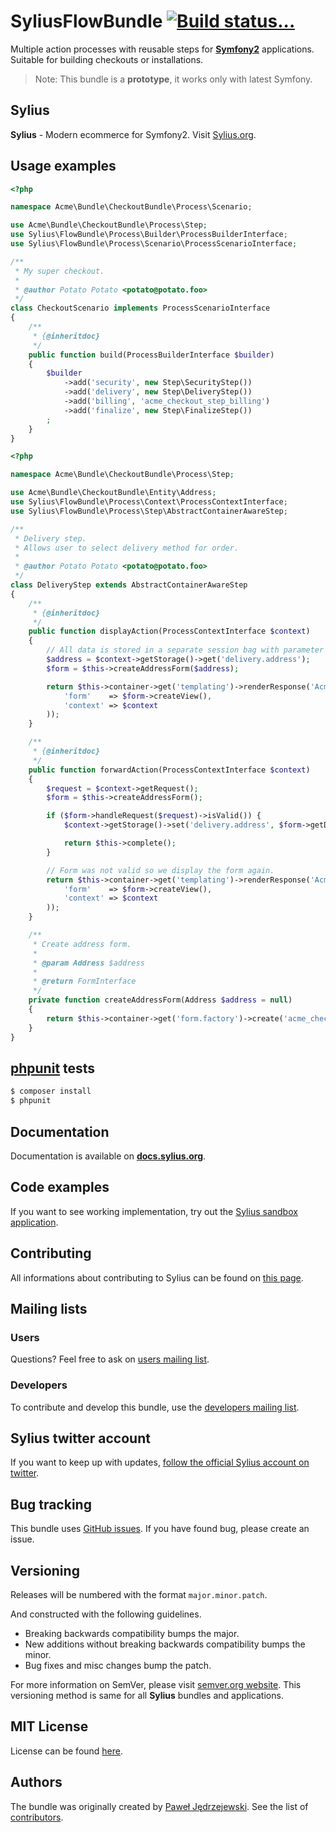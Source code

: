SyliusFlowBundle [![Build status...](https://secure.travis-ci.org/Sylius/SyliusFlowBundle.png?branch=master)](http://travis-ci.org/Sylius/SyliusFlowBundle)
================

Multiple action processes with reusable steps for [**Symfony2**](http://symfony.com) applications.
Suitable for building checkouts or installations.

> Note: This bundle is a **prototype**, it works only with latest Symfony.

Sylius
------

**Sylius** - Modern ecommerce for Symfony2. Visit [Sylius.org](http://sylius.org).

Usage examples
--------------

```php
<?php

namespace Acme\Bundle\CheckoutBundle\Process\Scenario;

use Acme\Bundle\CheckoutBundle\Process\Step;
use Sylius\FlowBundle\Process\Builder\ProcessBuilderInterface;
use Sylius\FlowBundle\Process\Scenario\ProcessScenarioInterface;

/**
 * My super checkout.
 *
 * @author Potato Potato <potato@potato.foo>
 */
class CheckoutScenario implements ProcessScenarioInterface
{
    /**
     * {@inheritdoc}
     */
    public function build(ProcessBuilderInterface $builder)
    {
        $builder
            ->add('security', new Step\SecurityStep())
            ->add('delivery', new Step\DeliveryStep())
            ->add('billing', 'acme_checkout_step_billing')
            ->add('finalize', new Step\FinalizeStep())
        ;
    }
}
```

```php
<?php

namespace Acme\Bundle\CheckoutBundle\Process\Step;

use Acme\Bundle\CheckoutBundle\Entity\Address;
use Sylius\FlowBundle\Process\Context\ProcessContextInterface;
use Sylius\FlowBundle\Process\Step\AbstractContainerAwareStep;

/**
 * Delivery step.
 * Allows user to select delivery method for order.
 *
 * @author Potato Potato <potato@potato.foo>
 */
class DeliveryStep extends AbstractContainerAwareStep
{
    /**
     * {@inheritdoc}
     */
    public function displayAction(ProcessContextInterface $context)
    {
        // All data is stored in a separate session bag with parameter namespace support.
        $address = $context->getStorage()->get('delivery.address');
        $form = $this->createAddressForm($address);

        return $this->container->get('templating')->renderResponse('AcmeCheckoutBundle:Step:delivery.html.twig', array(
            'form'    => $form->createView(),
            'context' => $context
        ));
    }

    /**
     * {@inheritdoc}
     */
    public function forwardAction(ProcessContextInterface $context)
    {
        $request = $context->getRequest();
        $form = $this->createAddressForm();

        if ($form->handleRequest($request)->isValid()) {
            $context->getStorage()->set('delivery.address', $form->getData());

            return $this->complete();
        }

        // Form was not valid so we display the form again.
        return $this->container->get('templating')->renderResponse('AcmeCheckoutBundle:Step:delivery.html.twig', array(
            'form'    => $form->createView(),
            'context' => $context
        ));
    }

    /**
     * Create address form.
     *
     * @param Address $address
     *
     * @return FormInterface
     */
    private function createAddressForm(Address $address = null)
    {
        return $this->container->get('form.factory')->create('acme_checkout_address', $address);
    }
}
```

[phpunit](http://phpunit.de) tests
----------------------------------

``` bash
$ composer install
$ phpunit
```

Documentation
-------------

Documentation is available on [**docs.sylius.org**](http://docs.sylius.org/en/latest/bundles/SyliusFlowBundle/index.html).

Code examples
-------------

If you want to see working implementation, try out the [Sylius sandbox application](http://github.com/Sylius/Sylius-Sandbox).

Contributing
------------

All informations about contributing to Sylius can be found on [this page](http://docs.sylius.org/en/latest/contributing/index.html).

Mailing lists
-------------

### Users

Questions? Feel free to ask on [users mailing list](http://groups.google.com/group/sylius).

### Developers

To contribute and develop this bundle, use the [developers mailing list](http://groups.google.com/group/sylius-dev).

Sylius twitter account
----------------------

If you want to keep up with updates, [follow the official Sylius account on twitter](http://twitter.com/Sylius).

Bug tracking
------------

This bundle uses [GitHub issues](https://github.com/Sylius/Sylius/issues).
If you have found bug, please create an issue.

Versioning
----------

Releases will be numbered with the format `major.minor.patch`.

And constructed with the following guidelines.

* Breaking backwards compatibility bumps the major.
* New additions without breaking backwards compatibility bumps the minor.
* Bug fixes and misc changes bump the patch.

For more information on SemVer, please visit [semver.org website](http://semver.org/).
This versioning method is same for all **Sylius** bundles and applications.

MIT License
-----------

License can be found [here](https://github.com/Sylius/SyliusFlowBundle/blob/master/Resources/meta/LICENSE).

Authors
-------

The bundle was originally created by [Paweł Jędrzejewski](http://pjedrzejewski.com).
See the list of [contributors](https://github.com/Sylius/SyliusFlowBundle/contributors).
